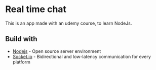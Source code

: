 # Real time chat
This is an app made with an udemy course, to learn NodeJs.

## Build with

* [Nodejs](https://nodejs.org/en) - Open source server environment
* [Socket.io](https://socket.io/) - Bidirectional and low-latency communication for every platform